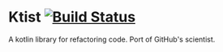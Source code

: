 # Ktist [![Build Status](https://travis-ci.org/spoptchev/ktist.svg?branch=master)](https://travis-ci.org/spoptchev/ktist)

A kotlin library for refactoring code. Port of GitHub's scientist.
